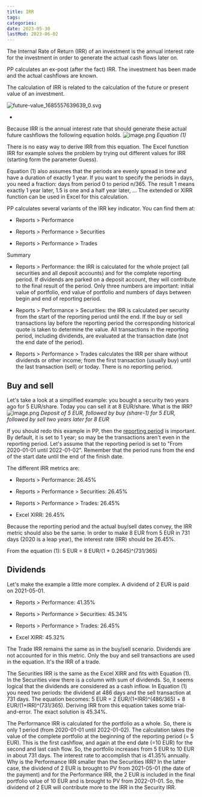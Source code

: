 ```yaml
---
title: IRR
tags:
categories:
date: 2023-05-30
lastMod: 2023-06-02
---
```

The Internal Rate of Return (IRR) of an investment is the annual interest rate for the investment in order to generate the actual cash flows later on.

PP calculates an ex-post (after the fact) IRR. The investment has been made and the actual cashflows are known.

The calculation of IRR is related to the calculation of the future or present value of an investment.

![future-value_1685557639639_0.svg](/assets/future-value_1685557639639_0_1685729100485_0.svg)

  + 

Because IRR is the annual interest rate that should generate these actual future cashflows the following equation holds.
![image.png](/assets/image_1685524323158_0.png)
*Equation (1)*

There is no easy way to derive IRR from this equation. The Excel function IRR for example solves the problem by trying out different values for IRR (starting form the parameter Guess).

Equation (1) also assumes that the periods are evenly spread in time and have a duration of exactly 1 year. If you want to specify the periods in days, you need a fraction: days from period 0 to period n/365. The result 1 means exactly 1 year later, 1.5 is one and a half year later, ... The extended or XIRR function can be used in Excel for this calculation.

PP calculates several variants of the IRR  key indicator. You can find them at:

  + Reports > Performance

  + Reports > Performance > Securities

  + Reports > Performance > Trades

Summary

  + Reports > Performance: the IRR is calculated for the whole project (all securities and all deposit accounts) and for the complete reporting period. If dividends are parked on a deposit account, they will contribute to the final result of the period. Only three numbers are important: initial value of portfolio, end value of portfolio and numbers of days between begin and end of reporting period. 

  + Reports > Performance > Securities: the IRR is calculated per security from the start of the reporting period until the end. If the buy or sell transactions lay before the reporting period the corresponding historical quote is taken to determine the value.  All transactions in the reporting period, including dividends, are evaluated at the transaction date (not the end date of the period).

  + Reports > Performance > Trades calculates the IRR per share without dividends or other income; from the first transaction (usually buy) until the last transaction (sell) or today. There is no reporting period.

## Buy and sell

Let's take a look at a simplified example: you bought a security two years ago for 5 EUR/share. Today you can sell it at 8 EUR/share. What is the IRR?
![image.png](/assets/image_1685721535723_0.png)
*Deposit of 5 EUR, followed by buy (share-1) for 5 EUR, followed by sell two years later for 8 EUR*

If you should redo this example in PP, then the [reporting period](period) is important. By default, it is set to 1 year; so may be the transactions aren't even in the reporting period. Let's assume that the reporting period is set to  "From 2020-01-01 until 2022-01-02".  Remember that the period runs from the end of the start date until the end of the finish date.

The different IRR metrics are:

  + Reports > Performance: 26.45%

  + Reports > Performance > Securities: 26.45%

  + Reports > Performance > Trades: 26.45%

  + Excel XIRR: 26.45%

Because the reporting period and the actual buy/sell dates convey, the IRR metric should also be the same. In order to make 8 EUR from 5 EUR in 731 days (2020 is a leap year), the interest rate (IRR) should be 26.45%.

From the equation (1):
5 EUR = 8 EUR/(1 + 0.2645)^(731/365)

## Dividends

Let's make the example a little more complex. A dividend of 2 EUR is paid on 2021-05-01.

  + Reports > Performance: 41.35%

  + Reports > Performance > Securities: 45.34%

  + Reports > Performance > Trades: 26.45%

  + Excel XIRR: 45.32%

The Trade IRR remains the same as in the buy/sell scenario. Dividends are not accounted for in this metric. Only the buy and sell transactions are used in the equation. It's the IRR of a trade.

The Securities IRR is the same as the Excel XIRR and fits with Equation (1). In the Securities view there is a column with sum of dividends. So, it seems logical that the dividends are considered as a cash inflow. In Equation (1) you need two periods: the dividend at 486 days and the sell transaction at 731 days. The equation becomes:
5 EUR = 2 EUR/(1+IRR)^(486/365) + 8 EUR/(1+IRR)^(731/365).
Deriving IRR from this equation takes some trial-and-error.  The exact solution is 45.34%.

The Performance IRR is calculated for the portfolio as a whole. So, there is only 1 period (from 2020-01-01 until 2022-01-02). The calculation takes the value of the complete portfolio at the beginning of the reporting period (= 5 EUR). This is the first cashflow, and again at the end date (=10 EUR) for the second and last cash flow. So, the portfolio increases from 5 EUR to 10 EUR in about 731 days. The interest rate to accomplish that is 41.35% annually. Why is the Performance IRR smaller than the Securities IRR? In the latter case, the dividend of 2 EUR is brought to PV from 2021-05-01 (the date of the payment) and for the Performance IRR, the 2 EUR is included in the final portfolio value of 10 EUR and is brought to PV from 2022-01-01. So, the dividend of 2 EUR will contribute more to the IRR in the Security IRR.

